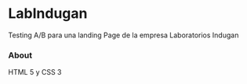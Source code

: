 # LabIndugan
Testing A/B para una landing Page de la empresa Laboratorios Indugan

### About
HTML 5 y CSS 3
